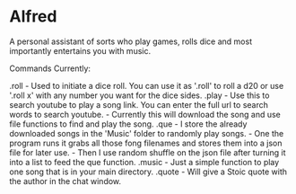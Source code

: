 # Alfred
A personal assistant of sorts who play games, rolls dice and most importantly entertains you with music. 

Commands Currently:

  .roll
    - Used to initiate a dice roll. You can use it as '.roll' to roll a d20 or use '.roll x' with any number you want for the dice sides.
  .play
    - Use this to search youtube to play a song link. You can enter the full url to search words to search youtube. 
    - Currently this will download the song and use file functions to find and play the song. 
  .que
    - I store the already downloaded songs in the 'Music' folder to randomly play songs.
    - One the program runs it grabs all those fong filenames and stores them into a json file for later use.
    - Then I use random shuffle on the json file after turning it into a list to feed the que function. 
  .music
    - Just a simple function to play one song that is in your main directory. 
  .quote
    - Will give a Stoic quote with the author in the chat window. 
